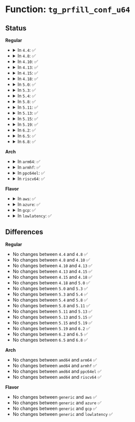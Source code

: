 # Function: <code>tg_prfill_conf_u64</code>

## Status
<b>Regular</b>
<ul>
<li>
<details>
<summary>In <code>4.4</code>: ✅</summary>

```c
u64 tg_prfill_conf_u64(struct seq_file *sf, struct blkg_policy_data *pd, int off);
```

**Collision:** Unique Static

**Inline:** No

**Transformation:** False

**Instances:**

```
In block/blk-throttle.c (ffffffff813d9890)
Location: block/blk-throttle.c:1111
Inline: False
```
**Symbols:**

```
ffffffff813d9890-ffffffff813d98b0: tg_prfill_conf_u64 (STB_LOCAL)
```
</details>
</li>
<li>
<details>
<summary>In <code>4.8</code>: ✅</summary>

```c
u64 tg_prfill_conf_u64(struct seq_file *sf, struct blkg_policy_data *pd, int off);
```

**Collision:** Unique Static

**Inline:** No

**Transformation:** False

**Instances:**

```
In block/blk-throttle.c (ffffffff8141f6d0)
Location: block/blk-throttle.c:1107
Inline: False
```
**Symbols:**

```
ffffffff8141f6d0-ffffffff8141f6f0: tg_prfill_conf_u64 (STB_LOCAL)
```
</details>
</li>
<li>
<details>
<summary>In <code>4.10</code>: ✅</summary>

```c
u64 tg_prfill_conf_u64(struct seq_file *sf, struct blkg_policy_data *pd, int off);
```

**Collision:** Unique Static

**Inline:** No

**Transformation:** False

**Instances:**

```
In block/blk-throttle.c (ffffffff8143ac90)
Location: block/blk-throttle.c:1107
Inline: False
```
**Symbols:**

```
ffffffff8143ac90-ffffffff8143acb0: tg_prfill_conf_u64 (STB_LOCAL)
```
</details>
</li>
<li>
<details>
<summary>In <code>4.13</code>: ✅</summary>

```c
u64 tg_prfill_conf_u64(struct seq_file *sf, struct blkg_policy_data *pd, int off);
```

**Collision:** Unique Static

**Inline:** No

**Transformation:** False

**Instances:**

```
In block/blk-throttle.c (ffffffff814488c0)
Location: block/blk-throttle.c:1348
Inline: False
```
**Symbols:**

```
ffffffff814488c0-ffffffff814488e0: tg_prfill_conf_u64 (STB_LOCAL)
```
</details>
</li>
<li>
<details>
<summary>In <code>4.15</code>: ✅</summary>

```c
u64 tg_prfill_conf_u64(struct seq_file *sf, struct blkg_policy_data *pd, int off);
```

**Collision:** Unique Static

**Inline:** No

**Transformation:** False

**Instances:**

```
In block/blk-throttle.c (ffffffff81475470)
Location: block/blk-throttle.c:1346
Inline: False
```
**Symbols:**

```
ffffffff81475470-ffffffff81475490: tg_prfill_conf_u64 (STB_LOCAL)
```
</details>
</li>
<li>
<details>
<summary>In <code>4.18</code>: ✅</summary>

```c
u64 tg_prfill_conf_u64(struct seq_file *sf, struct blkg_policy_data *pd, int off);
```

**Collision:** Unique Static

**Inline:** No

**Transformation:** False

**Instances:**

```
In block/blk-throttle.c (ffffffff814a98f0)
Location: block/blk-throttle.c:1345
Inline: False
```
**Symbols:**

```
ffffffff814a98f0-ffffffff814a9910: tg_prfill_conf_u64 (STB_LOCAL)
```
</details>
</li>
<li>
<details>
<summary>In <code>5.0</code>: ✅</summary>

```c
u64 tg_prfill_conf_u64(struct seq_file *sf, struct blkg_policy_data *pd, int off);
```

**Collision:** Unique Static

**Inline:** No

**Transformation:** False

**Instances:**

```
In block/blk-throttle.c (ffffffff814c3d60)
Location: block/blk-throttle.c:1331
Inline: False
```
**Symbols:**

```
ffffffff814c3d60-ffffffff814c3d80: tg_prfill_conf_u64 (STB_LOCAL)
```
</details>
</li>
<li>
<details>
<summary>In <code>5.3</code>: ✅</summary>

```c
u64 tg_prfill_conf_u64(struct seq_file *sf, struct blkg_policy_data *pd, int off);
```

**Collision:** Unique Static

**Inline:** No

**Transformation:** False

**Instances:**

```
In block/blk-throttle.c (ffffffff814f24d0)
Location: block/blk-throttle.c:1328
Inline: False
```
**Symbols:**

```
ffffffff814f24d0-ffffffff814f24f0: tg_prfill_conf_u64 (STB_LOCAL)
```
</details>
</li>
<li>
<details>
<summary>In <code>5.4</code>: ✅</summary>

```c
u64 tg_prfill_conf_u64(struct seq_file *sf, struct blkg_policy_data *pd, int off);
```

**Collision:** Unique Static

**Inline:** No

**Transformation:** False

**Instances:**

```
In block/blk-throttle.c (ffffffff8150ba40)
Location: block/blk-throttle.c:1330
Inline: False
```
**Symbols:**

```
ffffffff8150ba40-ffffffff8150ba60: tg_prfill_conf_u64 (STB_LOCAL)
```
</details>
</li>
<li>
<details>
<summary>In <code>5.8</code>: ✅</summary>

```c
u64 tg_prfill_conf_u64(struct seq_file *sf, struct blkg_policy_data *pd, int off);
```

**Collision:** Unique Static

**Inline:** No

**Transformation:** False

**Instances:**

```
In block/blk-throttle.c (ffffffff8156ceb0)
Location: block/blk-throttle.c:1348
Inline: False
```
**Symbols:**

```
ffffffff8156ceb0-ffffffff8156ced0: tg_prfill_conf_u64 (STB_LOCAL)
```
</details>
</li>
<li>
<details>
<summary>In <code>5.11</code>: ✅</summary>

```c
u64 tg_prfill_conf_u64(struct seq_file *sf, struct blkg_policy_data *pd, int off);
```

**Collision:** Unique Static

**Inline:** No

**Transformation:** False

**Instances:**

```
In block/blk-throttle.c (ffffffff81587920)
Location: block/blk-throttle.c:1362
Inline: False
```
**Symbols:**

```
ffffffff81587920-ffffffff81587940: tg_prfill_conf_u64 (STB_LOCAL)
```
</details>
</li>
<li>
<details>
<summary>In <code>5.13</code>: ✅</summary>

```c
u64 tg_prfill_conf_u64(struct seq_file *sf, struct blkg_policy_data *pd, int off);
```

**Collision:** Unique Static

**Inline:** No

**Transformation:** False

**Instances:**

```
In block/blk-throttle.c (ffffffff8158e770)
Location: block/blk-throttle.c:1362
Inline: False
```
**Symbols:**

```
ffffffff8158e770-ffffffff8158e790: tg_prfill_conf_u64 (STB_LOCAL)
```
</details>
</li>
<li>
<details>
<summary>In <code>5.15</code>: ✅</summary>

```c
u64 tg_prfill_conf_u64(struct seq_file *sf, struct blkg_policy_data *pd, int off);
```

**Collision:** Unique Static

**Inline:** No

**Transformation:** False

**Instances:**

```
In block/blk-throttle.c (ffffffff815f44e0)
Location: block/blk-throttle.c:1373
Inline: False
```
**Symbols:**

```
ffffffff815f44e0-ffffffff815f4500: tg_prfill_conf_u64 (STB_LOCAL)
```
</details>
</li>
<li>
<details>
<summary>In <code>5.19</code>: ✅</summary>

```c
u64 tg_prfill_conf_u64(struct seq_file *sf, struct blkg_policy_data *pd, int off);
```

**Collision:** Unique Static

**Inline:** No

**Transformation:** False

**Instances:**

```
In block/blk-throttle.c (ffffffff816a5f20)
Location: block/blk-throttle.c:1241
Inline: False
```
**Symbols:**

```
ffffffff816a5f20-ffffffff816a5f54: tg_prfill_conf_u64 (STB_LOCAL)
```
</details>
</li>
<li>
<details>
<summary>In <code>6.2</code>: ✅</summary>

```c
u64 tg_prfill_conf_u64(struct seq_file *sf, struct blkg_policy_data *pd, int off);
```

**Collision:** Unique Static

**Inline:** No

**Transformation:** False

**Instances:**

```
In block/blk-throttle.c (ffffffff81764f50)
Location: block/blk-throttle.c:1271
Inline: False
```
**Symbols:**

```
ffffffff81764f50-ffffffff81764f84: tg_prfill_conf_u64 (STB_LOCAL)
```
</details>
</li>
<li>
<details>
<summary>In <code>6.5</code>: ✅</summary>

```c
u64 tg_prfill_conf_u64(struct seq_file *sf, struct blkg_policy_data *pd, int off);
```

**Collision:** Unique Static

**Inline:** No

**Transformation:** False

**Instances:**

```
In block/blk-throttle.c (ffffffff817a4030)
Location: block/blk-throttle.c:1270
Inline: False
```
**Symbols:**

```
ffffffff817a4030-ffffffff817a4064: tg_prfill_conf_u64 (STB_LOCAL)
```
</details>
</li>
<li>
<details>
<summary>In <code>6.8</code>: ✅</summary>

```c
u64 tg_prfill_conf_u64(struct seq_file *sf, struct blkg_policy_data *pd, int off);
```

**Collision:** Unique Static

**Inline:** No

**Transformation:** False

**Instances:**

```
In block/blk-throttle.c (ffffffff817e7c00)
Location: block/blk-throttle.c:1276
Inline: False
```
**Symbols:**

```
ffffffff817e7c00-ffffffff817e7c34: tg_prfill_conf_u64 (STB_LOCAL)
```
</details>
</li>
</ul>
<b>Arch</b>
<ul>
<li>
<details>
<summary>In <code>arm64</code>: ✅</summary>

```c
u64 tg_prfill_conf_u64(struct seq_file *sf, struct blkg_policy_data *pd, int off);
```

**Collision:** Unique Static

**Inline:** No

**Transformation:** False

**Instances:**

```
In block/blk-throttle.c (ffff80001060f6d0)
Location: block/blk-throttle.c:1330
Inline: False
```
**Symbols:**

```
ffff80001060f6d0-ffff80001060f720: tg_prfill_conf_u64 (STB_LOCAL)
```
</details>
</li>
<li>
<details>
<summary>In <code>armhf</code>: ✅</summary>

```c
u64 tg_prfill_conf_u64(struct seq_file *sf, struct blkg_policy_data *pd, int off);
```

**Collision:** Unique Static

**Inline:** No

**Transformation:** False

**Instances:**

```
In block/blk-throttle.c (c07b9d5c)
Location: block/blk-throttle.c:1330
Inline: False
```
**Symbols:**

```
c07b9d5c-c07b9d9c: tg_prfill_conf_u64 (STB_LOCAL)
```
</details>
</li>
<li>
<details>
<summary>In <code>ppc64el</code>: ✅</summary>

```c
u64 tg_prfill_conf_u64(struct seq_file *sf, struct blkg_policy_data *pd, int off);
```

**Collision:** Unique Static

**Inline:** No

**Transformation:** False

**Instances:**

```
In block/blk-throttle.c (c0000000007acad0)
Location: block/blk-throttle.c:1330
Inline: False
```
**Symbols:**

```
c0000000007acad0-c0000000007acb18: tg_prfill_conf_u64 (STB_LOCAL)
```
</details>
</li>
<li>
<details>
<summary>In <code>riscv64</code>: ✅</summary>

```c
u64 tg_prfill_conf_u64(struct seq_file *sf, struct blkg_policy_data *pd, int off);
```

**Collision:** Unique Static

**Inline:** No

**Transformation:** False

**Instances:**

```
In block/blk-throttle.c (ffffffe000447572)
Location: block/blk-throttle.c:1330
Inline: False
```
**Symbols:**

```
ffffffe000447572-ffffffe0004475b6: tg_prfill_conf_u64 (STB_LOCAL)
```
</details>
</li>
</ul>
<b>Flavor</b>
<ul>
<li>
<details>
<summary>In <code>aws</code>: ✅</summary>

```c
u64 tg_prfill_conf_u64(struct seq_file *sf, struct blkg_policy_data *pd, int off);
```

**Collision:** Unique Static

**Inline:** No

**Transformation:** False

**Instances:**

```
In block/blk-throttle.c (ffffffff81504020)
Location: block/blk-throttle.c:1330
Inline: False
```
**Symbols:**

```
ffffffff81504020-ffffffff81504040: tg_prfill_conf_u64 (STB_LOCAL)
```
</details>
</li>
<li>
<details>
<summary>In <code>azure</code>: ✅</summary>

```c
u64 tg_prfill_conf_u64(struct seq_file *sf, struct blkg_policy_data *pd, int off);
```

**Collision:** Unique Static

**Inline:** No

**Transformation:** False

**Instances:**

```
In block/blk-throttle.c (ffffffff814f44e0)
Location: block/blk-throttle.c:1330
Inline: False
```
**Symbols:**

```
ffffffff814f44e0-ffffffff814f4500: tg_prfill_conf_u64 (STB_LOCAL)
```
</details>
</li>
<li>
<details>
<summary>In <code>gcp</code>: ✅</summary>

```c
u64 tg_prfill_conf_u64(struct seq_file *sf, struct blkg_policy_data *pd, int off);
```

**Collision:** Unique Static

**Inline:** No

**Transformation:** False

**Instances:**

```
In block/blk-throttle.c (ffffffff815000b0)
Location: block/blk-throttle.c:1330
Inline: False
```
**Symbols:**

```
ffffffff815000b0-ffffffff815000d0: tg_prfill_conf_u64 (STB_LOCAL)
```
</details>
</li>
<li>
<details>
<summary>In <code>lowlatency</code>: ✅</summary>

```c
u64 tg_prfill_conf_u64(struct seq_file *sf, struct blkg_policy_data *pd, int off);
```

**Collision:** Unique Static

**Inline:** No

**Transformation:** False

**Instances:**

```
In block/blk-throttle.c (ffffffff81519280)
Location: block/blk-throttle.c:1330
Inline: False
```
**Symbols:**

```
ffffffff81519280-ffffffff815192a0: tg_prfill_conf_u64 (STB_LOCAL)
```
</details>
</li>
</ul>

## Differences
<b>Regular</b>
<ul>
<li>
No changes between <code>4.4</code> and <code>4.8</code> ✅
</li>
<li>
No changes between <code>4.8</code> and <code>4.10</code> ✅
</li>
<li>
No changes between <code>4.10</code> and <code>4.13</code> ✅
</li>
<li>
No changes between <code>4.13</code> and <code>4.15</code> ✅
</li>
<li>
No changes between <code>4.15</code> and <code>4.18</code> ✅
</li>
<li>
No changes between <code>4.18</code> and <code>5.0</code> ✅
</li>
<li>
No changes between <code>5.0</code> and <code>5.3</code> ✅
</li>
<li>
No changes between <code>5.3</code> and <code>5.4</code> ✅
</li>
<li>
No changes between <code>5.4</code> and <code>5.8</code> ✅
</li>
<li>
No changes between <code>5.8</code> and <code>5.11</code> ✅
</li>
<li>
No changes between <code>5.11</code> and <code>5.13</code> ✅
</li>
<li>
No changes between <code>5.13</code> and <code>5.15</code> ✅
</li>
<li>
No changes between <code>5.15</code> and <code>5.19</code> ✅
</li>
<li>
No changes between <code>5.19</code> and <code>6.2</code> ✅
</li>
<li>
No changes between <code>6.2</code> and <code>6.5</code> ✅
</li>
<li>
No changes between <code>6.5</code> and <code>6.8</code> ✅
</li>
</ul>
<b>Arch</b>
<ul>
<li>
No changes between <code>amd64</code> and <code>arm64</code> ✅
</li>
<li>
No changes between <code>amd64</code> and <code>armhf</code> ✅
</li>
<li>
No changes between <code>amd64</code> and <code>ppc64el</code> ✅
</li>
<li>
No changes between <code>amd64</code> and <code>riscv64</code> ✅
</li>
</ul>
<b>Flavor</b>
<ul>
<li>
No changes between <code>generic</code> and <code>aws</code> ✅
</li>
<li>
No changes between <code>generic</code> and <code>azure</code> ✅
</li>
<li>
No changes between <code>generic</code> and <code>gcp</code> ✅
</li>
<li>
No changes between <code>generic</code> and <code>lowlatency</code> ✅
</li>
</ul>
